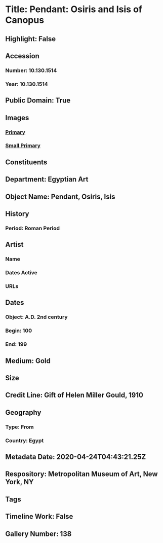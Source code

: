 # Title: Pendant:  Osiris and Isis of Canopus
## Highlight: False
## Accession
### Number: 10.130.1514
### Year: 10.130.1514
## Public Domain: True
## Images
### [Primary](https://images.metmuseum.org/CRDImages/eg/original/vs10.130.1514z.jpg)
### [Small Primary](https://images.metmuseum.org/CRDImages/eg/web-large/vs10.130.1514z.jpg)
## Constituents
## Department: Egyptian Art
## Object Name: Pendant, Osiris, Isis
## History
### Period: Roman Period
## Artist
### Name
### Dates Active
### URLs
## Dates
### Object: A.D. 2nd century
### Begin: 100
### End: 199
## Medium: Gold
## Size
## Credit Line: Gift of Helen Miller Gould, 1910
## Geography
### Type: From
### Country: Egypt
## Metadata Date: 2020-04-24T04:43:21.25Z
## Respository: Metropolitan Museum of Art, New York, NY
## Tags
## Timeline Work: False
## Gallery Number: 138